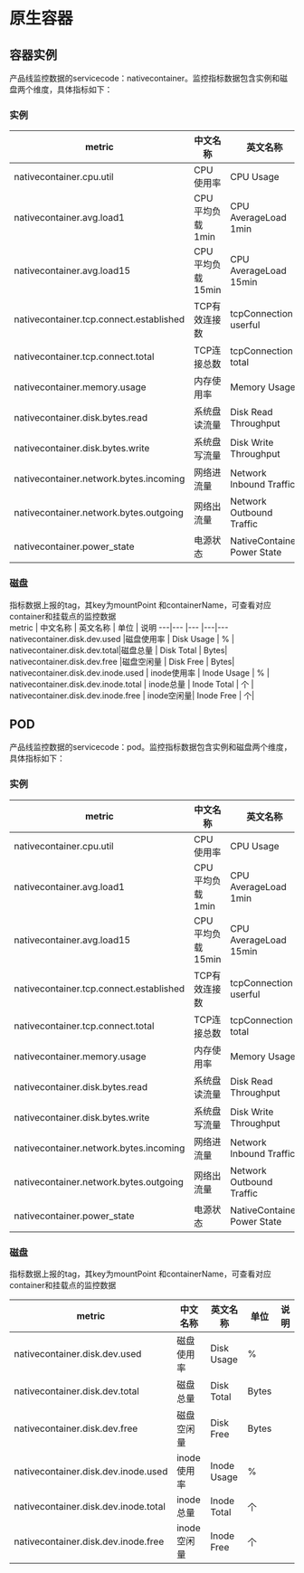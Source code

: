 # 原生容器
## 容器实例
产品线监控数据的servicecode：nativecontainer。监控指标数据包含实例和磁盘两个维度，具体指标如下：
### 实例
metric | 中文名称 | 英文名称 | 单位 | 说明
---|--- |--- |---|---
nativecontainer.cpu.util | CPU使用率|CPU Usage| % |
nativecontainer.avg.load1 | CPU平均负载1min | CPU AverageLoad 1min | 无 |
nativecontainer.avg.load15| CPU平均负载15min | CPU AverageLoad 15min | 无 | 
nativecontainer.tcp.connect.established | TCP有效连接数 | tcpConnection userful | 个|
nativecontainer.tcp.connect.total | TCP连接总数 | tcpConnection total | 个| 
nativecontainer.memory.usage | 内存使用率 | Memory Usage | % |
nativecontainer.disk.bytes.read | 系统盘读流量 | Disk Read Throughput | Bps| 
nativecontainer.disk.bytes.write |系统盘写流量 | Disk Write Throughput| Bps| 
nativecontainer.network.bytes.incoming |网络进流量 | Network Inbound Traffic | bps | 
nativecontainer.network.bytes.outgoing |网络出流量 | Network Outbound Traffic| bps | 
nativecontainer.power_state | 电源状态 | NativeContainer Power State | 无|


### 磁盘
指标数据上报的tag，其key为mountPoint 和containerName，可查看对应container和挂载点的监控数据  
metric | 中文名称 | 英文名称 | 单位 | 说明
---|--- |--- |---|---
nativecontainer.disk.dev.used |磁盘使用率 | Disk Usage | % | 
nativecontainer.disk.dev.total|磁盘总量  | Disk Total | Bytes| 
nativecontainer.disk.dev.free |磁盘空闲量 | Disk Free | Bytes| 
nativecontainer.disk.dev.inode.used | inode使用率 | Inode Usage | % | 
nativecontainer.disk.dev.inode.total | inode总量 | Inode Total | 个 | 
nativecontainer.disk.dev.inode.free | inode空闲量| Inode Free | 个| 


## POD
产品线监控数据的servicecode：pod。监控指标数据包含实例和磁盘两个维度，具体指标如下：
### 实例
metric | 中文名称 | 英文名称 | 单位 | 说明
---|--- |--- |---|---
nativecontainer.cpu.util | CPU使用率|CPU Usage| % |
nativecontainer.avg.load1 | CPU平均负载1min | CPU AverageLoad 1min | 无 |
nativecontainer.avg.load15| CPU平均负载15min | CPU AverageLoad 15min | 无 | 
nativecontainer.tcp.connect.established | TCP有效连接数 | tcpConnection userful | 个|
nativecontainer.tcp.connect.total | TCP连接总数 | tcpConnection total | 个| 
nativecontainer.memory.usage | 内存使用率 | Memory Usage | % |
nativecontainer.disk.bytes.read | 系统盘读流量 | Disk Read Throughput | Bps| 
nativecontainer.disk.bytes.write |系统盘写流量 | Disk Write Throughput| Bps| 
nativecontainer.network.bytes.incoming |网络进流量 | Network Inbound Traffic | bps | 
nativecontainer.network.bytes.outgoing |网络出流量 | Network Outbound Traffic| bps | 
nativecontainer.power_state | 电源状态 | NativeContainer Power State | 无|


### 磁盘
指标数据上报的tag，其key为mountPoint 和containerName，可查看对应container和挂载点的监控数据  

metric | 中文名称 | 英文名称 | 单位 | 说明
---|--- |--- |---|---
nativecontainer.disk.dev.used |磁盘使用率 | Disk Usage | % | 
nativecontainer.disk.dev.total|磁盘总量  | Disk Total | Bytes| 
nativecontainer.disk.dev.free |磁盘空闲量 | Disk Free | Bytes| 
nativecontainer.disk.dev.inode.used | inode使用率 | Inode Usage | % | 
nativecontainer.disk.dev.inode.total | inode总量 | Inode Total | 个 | 
nativecontainer.disk.dev.inode.free | inode空闲量| Inode Free | 个| 
